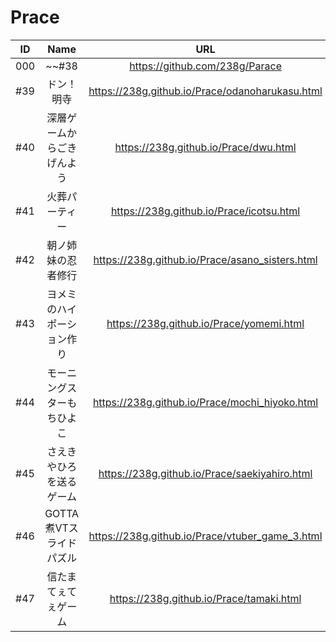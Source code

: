 # Prace

|ID|Name|URL|Release|
|:---:|:---:|:---:|:---:|
|000|~~#38|https://github.com/238g/Parace|2018/11/18|
|#39|ドン！明寺|https://238g.github.io/Prace/odanoharukasu.html|2018/11/18|
|#40|深層ゲームからごきげんよう|https://238g.github.io/Prace/dwu.html|2018/11/24|
|#41|火葬パーティー|https://238g.github.io/Prace/icotsu.html|2018/11/26|
|#42|朝ノ姉妹の忍者修行|https://238g.github.io/Prace/asano_sisters.html|2018/12/2|
|#43|ヨメミのハイポーション作り|https://238g.github.io/Prace/yomemi.html|2018/12/9|
|#44|モーニングスターもちひよこ|https://238g.github.io/Prace/mochi_hiyoko.html|2018/12/16|
|#45|さえきやひろを送るゲーム|https://238g.github.io/Prace/saekiyahiro.html|2018/12/23|
|#46|GOTTA煮VTスライドパズル|https://238g.github.io/Prace/vtuber_game_3.html|2018/12/30|
|#47|信たまてぇてぇゲーム|https://238g.github.io/Prace/tamaki.html|2019/1/2|
